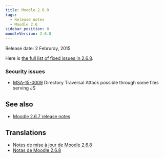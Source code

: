 ```yaml
---
title: Moodle 2.6.8
tags:
  - Release notes
  - Moodle 2.6
sidebar_position: 8
moodleVersion: 2.6.8
---
```


Release date: 2 Februray, 2015

Here is [the full list of fixed issues in 2.6.8](https://tracker.moodle.org/secure/IssueNavigator!executeAdvanced.jspa?jqlQuery=project+%3D+mdl+AND+resolution+%3D+fixed+AND+fixVersion+in+%28%222.6.8%22%29+ORDER+BY+priority+DESC&runQuery=true&clear=true).

### Security issues

- [MSA-15-0009](https://moodle.org/mod/forum/discuss.php?d=279956) Directory Traversal Attack possible through some files serving JS

## See also

- [Moodle 2.6.7 release notes](/general/releases/2.6/2.6.7)

## Translations

- [Notes de mise à jour de Moodle 2.6.8](https://docs.moodle.org/fr/Notes_de_mise_à_jour_de_Moodle_2.6.8)
- [Notas de Moodle 2.6.8](https://docs.moodle.org/es/Notas_de_Moodle_2.6.8)
